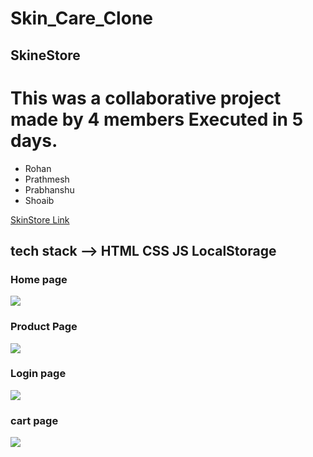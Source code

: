 # Skin_Care_Clone

## SkineStore 
# This was a collaborative project made by 4 members Executed in 5 days.

* Rohan
* Prathmesh
* Prabhanshu
* Shoaib



<a href="https://hilarious-donut-4d9a54.netlify.app/" alt="link">SkinStore Link<a>

## tech stack --> HTML CSS JS LocalStorage




### Home page
<image src="./images/home.png">

### Product Page

<image src="./images/product.png">

### Login page

<image src="./images/login.png">

### cart page

<image src="./images/cart.png">
